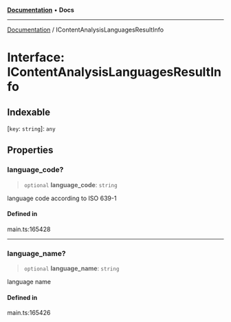 [**Documentation**](../README.md) • **Docs**

***

[Documentation](../globals.md) / IContentAnalysisLanguagesResultInfo

# Interface: IContentAnalysisLanguagesResultInfo

## Indexable

 \[`key`: `string`\]: `any`

## Properties

### language\_code?

> `optional` **language\_code**: `string`

language code according to ISO 639-1

#### Defined in

main.ts:165428

***

### language\_name?

> `optional` **language\_name**: `string`

language name

#### Defined in

main.ts:165426
